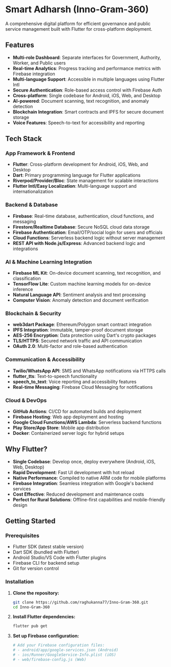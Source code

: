 # Smart Adharsh (Inno-Gram-360)

A comprehensive digital platform for efficient governance and public service management built with Flutter for cross-platform deployment.

## Features

- **Multi-role Dashboard**: Separate interfaces for Government, Authority, Worker, and Public users
- **Real-time Analytics**: Progress tracking and performance metrics with Firebase integration
- **Multi-language Support**: Accessible in multiple languages using Flutter Intl
- **Secure Authentication**: Role-based access control with Firebase Auth
- **Cross-platform**: Single codebase for Android, iOS, Web, and Desktop
- **AI-powered**: Document scanning, text recognition, and anomaly detection
- **Blockchain Integration**: Smart contracts and IPFS for secure document storage
- **Voice Features**: Speech-to-text for accessibility and reporting

## Tech Stack

### App Framework & Frontend
- **Flutter**: Cross-platform development for Android, iOS, Web, and Desktop
- **Dart**: Primary programming language for Flutter applications
- **Riverpod/Provider/Bloc**: State management for scalable interactions
- **Flutter Intl/Easy Localization**: Multi-language support and internationalization

### Backend & Database
- **Firebase**: Real-time database, authentication, cloud functions, and messaging
- **Firestore/Realtime Database**: Secure NoSQL cloud data storage
- **Firebase Authentication**: Email/OTP/social login for users and officials
- **Cloud Functions**: Serverless backend logic without server management
- **REST API with Node.js/Express**: Advanced backend logic and integrations

### AI & Machine Learning Integration
- **Firebase ML Kit**: On-device document scanning, text recognition, and classification
- **TensorFlow Lite**: Custom machine learning models for on-device inference
- **Natural Language API**: Sentiment analysis and text processing
- **Computer Vision**: Anomaly detection and document verification

### Blockchain & Security
- **web3dart Package**: Ethereum/Polygon smart contract integration
- **IPFS Integration**: Immutable, tamper-proof document storage
- **AES-256 Encryption**: Data protection using Dart's crypto packages
- **TLS/HTTPS**: Secured network traffic and API communication
- **OAuth 2.0**: Multi-factor and role-based authentication

### Communication & Accessibility
- **Twilio/WhatsApp API**: SMS and WhatsApp notifications via HTTPS calls
- **flutter_tts**: Text-to-speech functionality
- **speech_to_text**: Voice reporting and accessibility features
- **Real-time Messaging**: Firebase Cloud Messaging for notifications

### Cloud & DevOps
- **GitHub Actions**: CI/CD for automated builds and deployment
- **Firebase Hosting**: Web app deployment and hosting
- **Google Cloud Functions/AWS Lambda**: Serverless backend functions
- **Play Store/App Store**: Mobile app distribution
- **Docker**: Containerized server logic for hybrid setups

## Why Flutter?

- **Single Codebase**: Develop once, deploy everywhere (Android, iOS, Web, Desktop)
- **Rapid Development**: Fast UI development with hot reload
- **Native Performance**: Compiled to native ARM code for mobile platforms
- **Firebase Integration**: Seamless integration with Google's backend services
- **Cost Effective**: Reduced development and maintenance costs
- **Perfect for Rural Solutions**: Offline-first capabilities and mobile-friendly design

## Getting Started

### Prerequisites

- Flutter SDK (latest stable version)
- Dart SDK (bundled with Flutter)
- Android Studio/VS Code with Flutter plugins
- Firebase CLI for backend setup
- Git for version control

### Installation

1. **Clone the repository:**
   ```bash
   git clone https://github.com/raghukanna77/Inno-Gram-360.git
   cd Inno-Gram-360
   ```

2. **Install Flutter dependencies:**
   ```bash
   flutter pub get
   ```

3. **Set up Firebase configuration:**
   ```bash
   # Add your Firebase configuration files:
   # - android/app/google-services.json (Android)
   # - ios/Runner/GoogleService-Info.plist (iOS)
   # - web/firebase-config.js (Web)